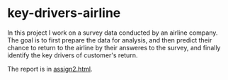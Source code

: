 # key-drivers-airline

In this project I work on a survey data conducted by an airline company. The goal is to first prepare the data for analysis, and then predict their chance to return to the airline by their answeres to the survey, and finally identify the key drivers of customer's return.

The report is in [assign2.html](assign2.html).